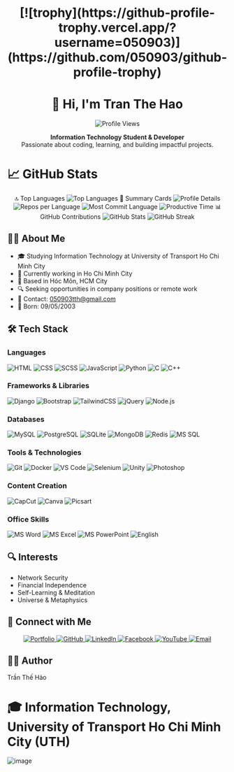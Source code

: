 <h1 align="center">[![trophy](https://github-profile-trophy.vercel.app/?username=050903)](https://github.com/050903/github-profile-trophy)
<h1 align="center">👋 Hi, I'm Tran The Hao</h1>

<p align="center">
  <img src="https://komarev.com/ghpvc/?username=050903&color=blue" alt="Profile Views" />
</p>

<p align="center">
  <b>Information Technology Student & Developer</b><br>
  Passionate about coding, learning, and building impactful projects.
</p>

# 📈 GitHub Stats
<div align="center">
🔝 Top Languages
<img src="https://github-readme-stats.vercel.app/api/top-langs/?username=050903&layout=donut-vertical&langs_count=10&theme=dark" alt="Top Languages" />
🧩 Summary Cards
<img src="http://github-profile-summary-cards.vercel.app/api/cards/profile-details?username=050903&theme=2077" alt="Profile Details" /> <img src="http://github-profile-summary-cards.vercel.app/api/cards/repos-per-language?username=050903&theme=2077" alt="Repos per Language" /> <img src="http://github-profile-summary-cards.vercel.app/api/cards/most-commit-language?username=050903&theme=2077" alt="Most Commit Language" /> <img src="http://github-profile-summary-cards.vercel.app/api/cards/productive-time?username=050903&theme=2077&utcOffset=8" alt="Productive Time" />
📊 GitHub Contributions
<img src="https://github-readme-stats.vercel.app/api?username=050903&show_icons=true&theme=radical" alt="GitHub Stats" /> <img src="https://github-readme-streak-stats.herokuapp.com/?user=050903&theme=radical" alt="GitHub Streak" /> </div>

## 🧑‍💻 About Me

- 🎓 Studying Information Technology at University of Transport Ho Chi Minh City
- 💼 Currently working in Ho Chi Minh City
- 📍 Based in Hóc Môn, HCM City
- 🔍 Seeking opportunities in company positions or remote work
- 📧 Contact: [050903tth@gmail.com](mailto:050903tth@gmail.com)
- 🎂 Born: 09/05/2003

## 🛠️ Tech Stack

### Languages
![HTML](https://img.shields.io/badge/HTML-Expert-orange?logo=html5)
![CSS](https://img.shields.io/badge/CSS-Intermediate-blue?logo=css3)
![SCSS](https://img.shields.io/badge/SCSS-Intermediate-pink?logo=sass)
![JavaScript](https://img.shields.io/badge/JavaScript-Basic-yellow?logo=javascript)
![Python](https://img.shields.io/badge/Python-Basic-blue?logo=python)
![C](https://img.shields.io/badge/C-Basic-blue?logo=c)
![C++](https://img.shields.io/badge/C++-Basic-blue?logo=cplusplus)

### Frameworks & Libraries
![Django](https://img.shields.io/badge/Django-Framework-green?logo=django)
![Bootstrap](https://img.shields.io/badge/Bootstrap-UI-purple?logo=bootstrap)
![TailwindCSS](https://img.shields.io/badge/TailwindCSS-UI-0ea5e9?logo=tailwindcss)
![jQuery](https://img.shields.io/badge/jQuery-Library-blue?logo=jquery)
![Node.js](https://img.shields.io/badge/Node.js-Runtime-green?logo=node.js)

### Databases
![MySQL](https://img.shields.io/badge/MySQL-Database-blue?logo=mysql)
![PostgreSQL](https://img.shields.io/badge/PostgreSQL-Database-blue?logo=postgresql)
![SQLite](https://img.shields.io/badge/SQLite-Database-blue?logo=sqlite)
![MongoDB](https://img.shields.io/badge/MongoDB-Database-green?logo=mongodb)
![Redis](https://img.shields.io/badge/Redis-Database-red?logo=redis)
![MS SQL](https://img.shields.io/badge/MSSQL-Database-blue?logo=microsoftsqlserver)

### Tools & Technologies
![Git](https://img.shields.io/badge/Git-Version_Control-red?logo=git)
![Docker](https://img.shields.io/badge/Docker-Container-blue?logo=docker)
![VS Code](https://img.shields.io/badge/VS_Code-Editor-blue?logo=visualstudiocode)
![Selenium](https://img.shields.io/badge/Selenium-Testing-green?logo=selenium)
![Unity](https://img.shields.io/badge/Unity-Game_Dev-black?logo=unity)
![Photoshop](https://img.shields.io/badge/Photoshop-Design-blue?logo=adobephotoshop)

### Content Creation
![CapCut](https://img.shields.io/badge/CapCut-Editing-lightgrey?logo=capcut)
![Canva](https://img.shields.io/badge/Canva-Design-blue?logo=canva)
![Picsart](https://img.shields.io/badge/Picsart-Creative-magenta?logo=picsart)

### Office Skills
![MS Word](https://img.shields.io/badge/Word-Office-blue?logo=microsoftword)
![MS Excel](https://img.shields.io/badge/Excel-Office-green?logo=microsoftexcel)
![MS PowerPoint](https://img.shields.io/badge/PowerPoint-Office-red?logo=microsoftpowerpoint)
![English](https://img.shields.io/badge/English-Intermediate-yellow?logo=polywork)

## 🔍 Interests

- Network Security
- Financial Independence
- Self-Learning & Meditation
- Universe & Metaphysics

## 🔗 Connect with Me

<p align="center">
  <a href="https://sites.google.com/view/tranthehaoportfolio">
    <img src="https://img.shields.io/badge/Portfolio-Visit_Site-blue?style=for-the-badge&logo=googlechrome" alt="Portfolio" />
  </a>
  <a href="https://github.com/050903">
    <img src="https://img.shields.io/badge/GitHub-050903-black?style=for-the-badge&logo=github" alt="GitHub" />
  </a>
  <a href="https://linkedin.com/in/hảo-trần-thế-507026290">
    <img src="https://img.shields.io/badge/LinkedIn-Trần_Thế_Hảo-blue?style=for-the-badge&logo=linkedin" alt="LinkedIn" />
  </a>
  <a href="https://fb.com/trần%20thế%20hảo">
    <img src="https://img.shields.io/badge/Facebook-Trần_Thế_Hảo-blue?style=for-the-badge&logo=facebook" alt="Facebook" />
  </a>
  <a href="https://www.youtube.com/c/hảo%20trần%20thế">
    <img src="https://img.shields.io/badge/YouTube-Hảo_Trần_Thế-red?style=for-the-badge&logo=youtube" alt="YouTube" />
  </a>
  <a href="mailto:050903tth@gmail.com">
    <img src="https://img.shields.io/badge/Email-Contact_Me-blue?style=for-the-badge&logo=gmail" alt="Email" />
  </a>
</p>

## 👨‍💻 Author
Trần Thế Hảo

# 🎓 Information Technology, University of Transport Ho Chi Minh City (UTH)

![image](https://github.com/user-attachments/assets/c2488ba6-05d8-40dd-b8c6-ff3db7cf8cf5)


